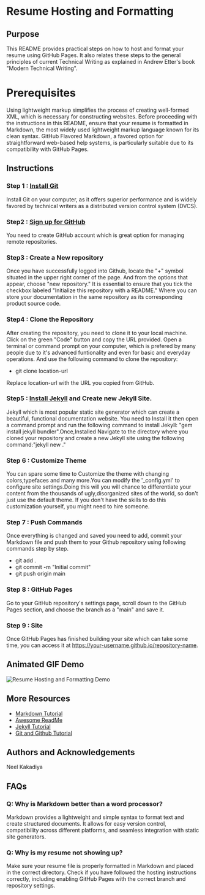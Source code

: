# Resume Hosting and Formatting

## Purpose
This README provides practical steps on how to host and format your resume using GitHub Pages. It also relates these steps to the general principles of current Technical Writing as explained in Andrew Etter's book "Modern Technical Writing".

# Prerequisites
Using lightweight markup simplifies the process of creating well-formed XML, which is necessary for constructing websites. Before proceeding with the instructions in this README, ensure that your resume is formatted in Markdown, the most widely used lightweight markup language known for its clean syntax. GitHub Flavored Markdown, a favored option for straightforward web-based help systems, is particularly suitable due to its compatibility with GitHub Pages.

## Instructions

### Step 1 : [Install Git](https://git-scm.com/)
Install Git on your computer, as it offers superior performance and is widely favored by technical writers as a distributed version control system (DVCS).
### Step2 : [Sign up for GitHub](https://github.com/)
You need to create GitHub account which is great option for managing remote repositories.
### Step3 : Create a New repository
Once you have successfully logged into Github, locate the "+" symbol situated in the upper right corner of the page. And from the options that appear, choose "new repository." It is essential to ensure that you tick the checkbox labeled "Initialize this repository with a README." Where you can store your documentation in the same repository as its corresponding product source code. 
### Step4 : Clone the Repository
After creating the repository, you need to clone it to your local machine. Click on the green "Code" button and copy the URL provided. Open a terminal or command prompt on your computer, which is prefered by many people due to it's advanced funtionality and even for basic and everyday operations. And use the following command to clone the repository:
- git clone location-url

 Replace location-url with the URL you copied from GitHub. 

### Step5 : [Install Jekyll]( https://rubyinstaller.org/) and Create new Jekyll Site.
Jekyll which is most popular static site generator which can create a beautiful, functional documentation website. You need to Install it then open a command prompt and run the following command to install Jekyll: 
"gem install jekyll bundler".Once,Installed Navigate to the directory where you cloned your repository and create a new Jekyll site using the following command:"jekyll new ."

### Step 6 : Customize Theme 
You can spare some time to Customize the theme with changing colors,typefaces and many more.You can modify the '_config.yml' to configure site settings.Doing this will you will chance to differentiate your content from the thousands of ugly,disorganized sites of the world, so don't just use the default theme. If you don't have the skills to do this customization yourself, you might need to hire someone. 
### Step 7 : Push Commands 
Once everything is changed and saved you need to add, commit your Markdown file and push them to your Github repository using following commands step by step.
- git add . 
- git commit -m "Initial commit" 
- git push origin main 
### Step 8 : GitHub Pages
Go to your GitHub repository's settings page, scroll down to the GitHub Pages section, and choose the branch as a "main" and save it.
### Step 9 : Site 
Once GitHub Pages has finished building your site which can take some time, you can access it at https://your-username.github.io/repository-name.

## Animated GIF Demo
![Resume Hosting and Formatting Demo](path_to_animated_gif.gif)

## More Resources
- [Markdown Tutorial](https://www.markdowntutorial.com/)
- [Awesome ReadMe](https://github.com/matiassingers/awesome-readme)
- [Jekyll Tutorial](https://jekyllrb.com/tutorials/home/)
- [Git and Github Tutorial](https://www.freecodecamp.org/news/git-and-github-for-beginners/)

## Authors and Acknowledgements
Neel Kakadiya

## FAQs
### Q: Why is Markdown better than a word processor?
Markdown provides a lightweight and simple syntax to format text and create structured documents. It allows for easy version control, compatibility across different platforms, and seamless integration with static site generators.

### Q: Why is my resume not showing up?
Make sure your resume file is properly formatted in Markdown and placed in the correct directory. Check if you have followed the hosting instructions correctly, including enabling GitHub Pages with the correct branch and repository settings.
